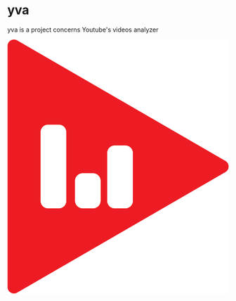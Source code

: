 # yva
yva is a project concerns Youtube's videos analyzer


![Logo](https://github.com/17Pixelz/yva/blob/master/YA.png)<!-- .element height="50%" width="50%" -->
